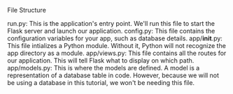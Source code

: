 File Structure


run.py: This is the application's entry point. We'll run this file to start the Flask server and launch our application.
config.py: This file contains the configuration variables for your app, such as database details.
app/__init__.py: This file intializes a Python module. Without it, Python will not recognize the app directory as a module.
app/views.py: This file contains all the routes for our application. This will tell Flask what to display on which path.
app/models.py: This is where the models are defined. A model is a representation of a database table in code. However, because we will not be using a database in this tutorial, we won't be needing this file.